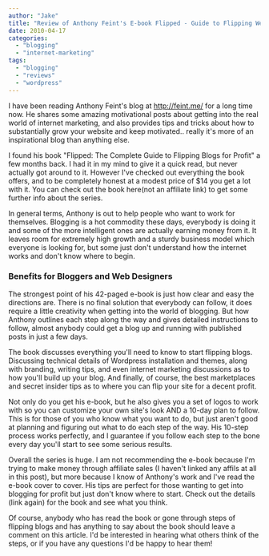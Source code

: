 ```yaml
---
author: "Jake"
title: "Review of Anthony Feint's E-book Flipped - Guide to Flipping Websites for Profit"
date: 2010-04-17
categories: 
  - "blogging"
  - "internet-marketing"
tags: 
  - "blogging"
  - "reviews"
  - "wordpress"
---
```


I have been reading Anthony Feint's blog at http://feint.me/ for a long time now. He shares some amazing motivational posts about getting into the real world of internet marketing, and also provides tips and tricks about how to substantially grow your website and keep motivated.. really it's more of an inspirational blog than anything else.

<!--more-->

I found his book "Flipped: The Complete Guide to Flipping Blogs for Profit" a few months back. I had it in my mind to give it a quick read, but never actually got around to it. However I've checked out everything the book offers, and to be completely honest at a modest price of $14 you get a lot with it. You can check out the book here(not an affiliate link) to get some further info about the series.

In general terms, Anthony is out to help people who want to work for themselves. Blogging is a hot commodity these days, everybody is doing it and some of the more intelligent ones are actually earning money from it. It leaves room for extremely high growth and a sturdy business model which everyone is looking for, but some just don't understand how the internet works and don't know where to begin.

### Benefits for Bloggers and Web Designers

The strongest point of his 42-paged e-book is just how clear and easy the directions are. There is no final solution that everybody can follow, it does require a little creativity when getting into the world of blogging. But how Anthony outlines each step along the way and gives detailed instructions to follow, almost anybody could get a blog up and running with published posts in just a few days.

The book discusses everything you'll need to know to start flipping blogs. Discussing technical details of Wordpress installation and themes, along with branding, writing tips, and even internet marketing discussions as to how you'll build up your blog. And finally, of course, the best marketplaces and secret insider tips as to where you can flip your site for a decent profit.

Not only do you get his e-book, but he also gives you a set of logos to work with so you can customize your own site's look AND a 10-day plan to follow. This is for those of you who know what you want to do, but just aren't good at planning and figuring out what to do each step of the way. His 10-step process works perfectly, and I guarantee if you follow each step to the bone every day you'll start to see some serious results.

Overall the series is huge. I am not recommending the e-book because I'm trying to make money through affiliate sales (I haven't linked any affils at all in this post), but more because I know of Anthony's work and I've read the e-book cover to cover. His tips are perfect for those wanting to get into blogging for profit but just don't know where to start. Check out the details (link again) for the book and see what you think.

Of course, anybody who has read the book or gone through steps of flipping blogs and has anything to say about the book should leave a comment on this article. I'd be interested in hearing what others think of the steps, or if you have any questions I'd be happy to hear them!
